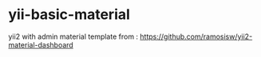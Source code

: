 # yii-basic-material
yii2 with admin material template from : https://github.com/ramosisw/yii2-material-dashboard
